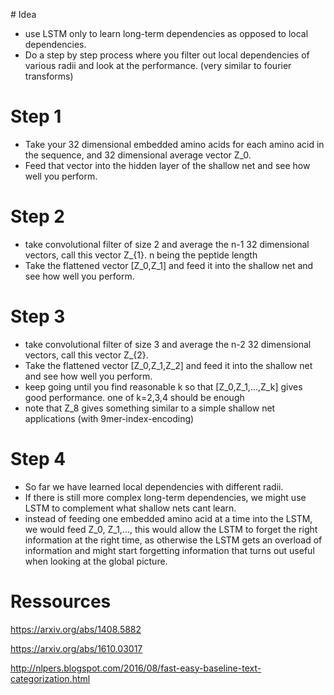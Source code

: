 # Idea 

* use LSTM only to learn long-term dependencies as opposed to local dependencies. 
* Do a step by step process where you filter out local dependencies of various radii and look at the performance. (very similar to fourier transforms)

# Step 1

* Take your 32 dimensional embedded amino acids for each amino acid in the sequence, and 32 dimensional average vector Z_0. 
* Feed that vector into the hidden layer of the shallow net and see how well you perform.

# Step 2

* take convolutional filter of size 2 and average the n-1 32 dimensional vectors, call this vector Z_{1}. n being the peptide length
* Take the flattened vector [Z_0,Z_1] and feed it into the shallow net and see how well you perform.

# Step 3

* take convolutional filter of size 3 and average the n-2 32 dimensional vectors, call this vector Z_{2}.
* Take the flattened vector [Z_0,Z_1,Z_2] and feed it into the shallow net and see how well you perform.
* keep going until you find reasonable k so that [Z_0,Z_1,...,Z_k] gives good performance. one of k=2,3,4 should be enough
* note that Z_8 gives something similar to a simple shallow net applications (with 9mer-index-encoding)

# Step 4

* So far we have learned local dependencies with different radii. 
* If there is still more complex long-term dependencies, we might use LSTM to complement what shallow nets cant learn. 
* instead of feeding one embedded amino acid at a time into the LSTM, we would feed Z_0, Z_1,..., this would allow the LSTM to forget the right information at the right time, as otherwise the LSTM gets an overload of information and might start forgetting information that turns out useful when looking at the global picture.


# Ressources

https://arxiv.org/abs/1408.5882


https://arxiv.org/abs/1610.03017


http://nlpers.blogspot.com/2016/08/fast-easy-baseline-text-categorization.html
